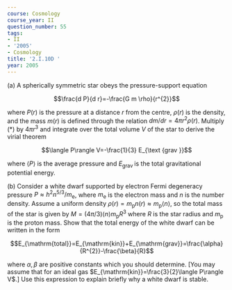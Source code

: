 ```yaml
---
course: Cosmology
course_year: II
question_number: 55
tags:
- II
- '2005'
- Cosmology
title: '2.I.10D '
year: 2005
---
```



(a) A spherically symmetric star obeys the pressure-support equation

$$\frac{d P}{d r}=-\frac{G m \rho}{r^{2}}$$

where $P(r)$ is the pressure at a distance $r$ from the centre, $\rho(r)$ is the density, and the mass $m(r)$ is defined through the relation $d m / d r=4 \pi r^{2} \rho(r)$. Multiply $(*)$ by $4 \pi r^{3}$ and integrate over the total volume $V$ of the star to derive the virial theorem

$$\langle P\rangle V=-\frac{1}{3} E_{\text {grav }}$$

where $\langle P\rangle$ is the average pressure and $E_{\text {grav }}$ is the total gravitational potential energy.

(b) Consider a white dwarf supported by electron Fermi degeneracy pressure $P \approx h^{2} n^{5 / 3} / m_{\mathrm{e}}$, where $m_{\mathrm{e}}$ is the electron mass and $n$ is the number density. Assume a uniform density $\rho(r)=m_{\mathrm{p}} n(r) \approx m_{\mathrm{p}}\langle n\rangle$, so the total mass of the star is given by $M=(4 \pi / 3)\langle n\rangle m_{\mathrm{p}} R^{3}$ where $R$ is the star radius and $m_{\mathrm{p}}$ is the proton mass. Show that the total energy of the white dwarf can be written in the form

$$E_{\mathrm{total}}=E_{\mathrm{kin}}+E_{\mathrm{grav}}=\frac{\alpha}{R^{2}}-\frac{\beta}{R}$$

where $\alpha, \beta$ are positive constants which you should determine. [You may assume that for an ideal gas $E_{\mathrm{kin}}=\frac{3}{2}\langle P\rangle V$.] Use this expression to explain briefly why a white dwarf is stable.